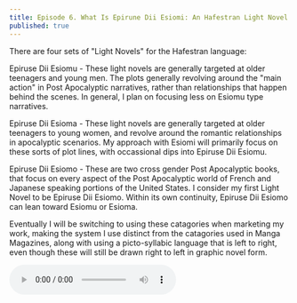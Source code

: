 ```yaml
---
title: Episode 6. What Is Epirune Dii Esiomi: An Hafestran Light Novel Form
published: true
---
```

There are four sets of "Light Novels" for the Hafestran language:

Epiruse Dii Esiomu - These light novels are generally targeted at older teenagers and young men. The plots generally revolving around the "main action" in Post Apocalyptic narratives, rather than relationships that happen behind the scenes. In general, I plan on focusing less on Esiomu type narratives.

Epiruse Dii Esioma - These light novels are generally targeted at older teenagers to young women, and revolve around the romantic relationships in apocalyptic scenarios. My approach with Esiomi will primarily focus on these sorts of plot lines, with occassional dips into Epiruse Dii Esiomu.

Epiruse Dii Esiomo - These are two cross gender Post Apocalyptic books, that focus on every aspect of the Post Apocalyptic world of French and Japanese speaking portions of the United States. I consider my first Light Novel to be Epiruse Dii Esiomo. Within its own continuity, Epiruse Dii Esiomo can lean toward Esiomu or Esioma.

Eventually I will be switching to using these catagories when marketing my work, making the system I use distinct from the catagories used in Manga Magazines, along with using a picto-syllabic language that is left to right, even though these will still be drawn right to left in graphic novel form.

<audio controls>
  <source src="https://lwflouisa.github.io/Weavercast/audio/episode6audio.mp3" type="audio/mpeg">
</audio>
